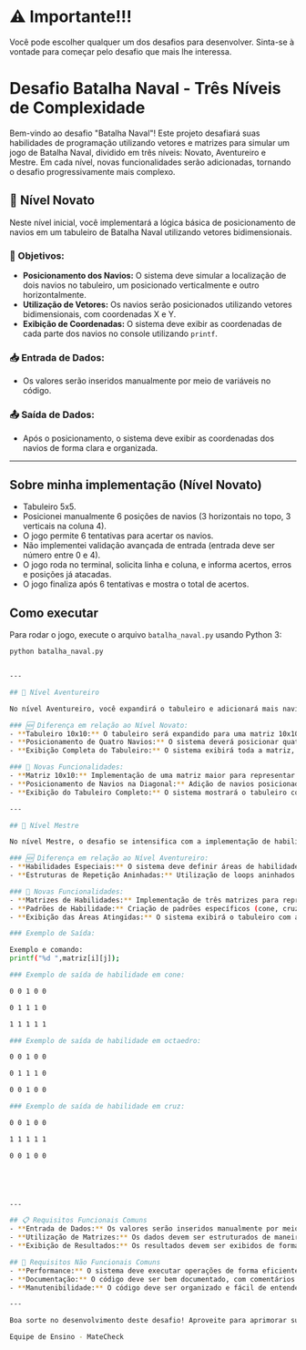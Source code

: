 # ⚠️ Importante!!!
Você pode escolher qualquer um dos desafios para desenvolver. Sinta-se à vontade para começar pelo desafio que mais lhe interessa.

# Desafio Batalha Naval - Três Níveis de Complexidade

Bem-vindo ao desafio "Batalha Naval"! Este projeto desafiará suas habilidades de programação utilizando vetores e matrizes para simular um jogo de Batalha Naval, dividido em três níveis: Novato, Aventureiro e Mestre. Em cada nível, novas funcionalidades serão adicionadas, tornando o desafio progressivamente mais complexo.

## 🏅 Nível Novato

Neste nível inicial, você implementará a lógica básica de posicionamento de navios em um tabuleiro de Batalha Naval utilizando vetores bidimensionais.

### 🚩 Objetivos:
- **Posicionamento dos Navios:** O sistema deve simular a localização de dois navios no tabuleiro, um posicionado verticalmente e outro horizontalmente.
- **Utilização de Vetores:** Os navios serão posicionados utilizando vetores bidimensionais, com coordenadas X e Y.
- **Exibição de Coordenadas:** O sistema deve exibir as coordenadas de cada parte dos navios no console utilizando `printf`.

### 📥 Entrada de Dados:
- Os valores serão inseridos manualmente por meio de variáveis no código.

### 📤 Saída de Dados:
- Após o posicionamento, o sistema deve exibir as coordenadas dos navios de forma clara e organizada.
- ---

## Sobre minha implementação (Nível Novato)

- Tabuleiro 5x5.
- Posicionei manualmente 6 posições de navios (3 horizontais no topo, 3 verticais na coluna 4).
- O jogo permite 6 tentativas para acertar os navios.
- Não implementei validação avançada de entrada (entrada deve ser número entre 0 e 4).
- O jogo roda no terminal, solicita linha e coluna, e informa acertos, erros e posições já atacadas.
- O jogo finaliza após 6 tentativas e mostra o total de acertos.

## Como executar

Para rodar o jogo, execute o arquivo `batalha_naval.py` usando Python 3:

```bash
python batalha_naval.py


---

## 🏅 Nível Aventureiro

No nível Aventureiro, você expandirá o tabuleiro e adicionará mais navios, incluindo posicionamentos na diagonal.

### 🆕 Diferença em relação ao Nível Novato:
- **Tabuleiro 10x10:** O tabuleiro será expandido para uma matriz 10x10.
- **Posicionamento de Quatro Navios:** O sistema deverá posicionar quatro navios, incluindo dois na diagonal.
- **Exibição Completa do Tabuleiro:** O sistema exibirá toda a matriz, onde 0 indica uma posição sem navio e 3 indica uma posição ocupada.

### 🚩 Novas Funcionalidades:
- **Matriz 10x10:** Implementação de uma matriz maior para representar o tabuleiro.
- **Posicionamento de Navios na Diagonal:** Adição de navios posicionados diagonalmente.
- **Exibição do Tabuleiro Completo:** O sistema mostrará o tabuleiro completo, indicando as posições ocupadas e livres.

---

## 🏅 Nível Mestre

No nível Mestre, o desafio se intensifica com a implementação de habilidades especiais representadas por matrizes específicas no tabuleiro.

### 🆕 Diferença em relação ao Nível Aventureiro:
- **Habilidades Especiais:** O sistema deve definir áreas de habilidades utilizando matrizes com padrões específicos: cone, cruz e octaedro.
- **Estruturas de Repetição Aninhadas:** Utilização de loops aninhados para percorrer e preencher as áreas afetadas pelas habilidades.

### 🚩 Novas Funcionalidades:
- **Matrizes de Habilidades:** Implementação de três matrizes para representar habilidades especiais no tabuleiro.
- **Padrões de Habilidade:** Criação de padrões específicos (cone, cruz, octaedro) para definir as áreas afetadas.
- **Exibição das Áreas Atingidas:** O sistema exibirá o tabuleiro com as áreas afetadas, utilizando 0 para áreas não afetadas e 1 para áreas afetadas.

### Exemplo de Saída:

Exemplo e comando:
printf("%d ",matriz[i][j]);

### Exemplo de saída de habilidade em cone:

0 0 1 0 0

0 1 1 1 0

1 1 1 1 1

### Exemplo de saída de habilidade em octaedro:

0 0 1 0 0

0 1 1 1 0

0 0 1 0 0

### Exemplo de saída de habilidade em cruz:

0 0 1 0 0

1 1 1 1 1

0 0 1 0 0





---

## 📋 Requisitos Funcionais Comuns
- **Entrada de Dados:** Os valores serão inseridos manualmente por meio de variáveis no código.
- **Utilização de Matrizes:** Os dados devem ser estruturados de maneira eficiente utilizando matrizes.
- **Exibição de Resultados:** Os resultados devem ser exibidos de forma clara e organizada.

## 📌 Requisitos Não Funcionais Comuns
- **Performance:** O sistema deve executar operações de forma eficiente, sem atrasos perceptíveis.
- **Documentação:** O código deve ser bem documentado, com comentários claros sobre a função de cada parte do código.
- **Manutenibilidade:** O código deve ser organizado e fácil de entender, facilitando futuras manutenções e expansões.

---

Boa sorte no desenvolvimento deste desafio! Aproveite para aprimorar suas habilidades em vetores e matrizes enquanto progride pelos níveis.

Equipe de Ensino - MateCheck
